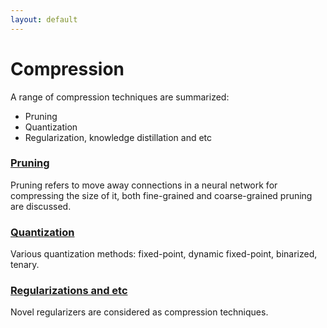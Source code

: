 ```yaml
---
layout: default
---
```

# [](#compression)Compression

A range of compression techniques are summarized:
* Pruning
* Quantization
* Regularization, knowledge distillation and etc

### [Pruning](/blog/papers/compression/pruning.html)
Pruning refers to move away connections in a neural network for compressing the size of it, both fine-grained and coarse-grained
pruning are discussed.

### [Quantization](/blog/papers/compression/quantization.html)
Various quantization methods: fixed-point, dynamic fixed-point, binarized, tenary.

### [Regularizations and etc](/blog/papers/compression/other.html)
Novel regularizers are considered as compression techniques.
